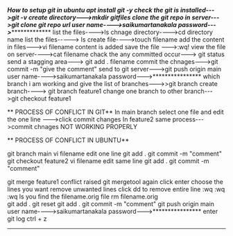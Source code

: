 ***How to setup git in ubuntu
apt install git -y
check the git is installed--->git -v
create directory--->mkdir gitfiles
clone the git repo in server--->git clone git repo url
user name---->saikumartanakala
password--->****************
list the files---->ls
chnage directory---->cd directory name
list the files-----> ls
create file---->touch filename
add the content in files--->vi filename 
content is added 
save the file --->:wq!
view the file on server---->cat filename
chack the any committed occur---> git status
send a stagging area---> git add . filename
commit the chnages--->git commit -m "give the comment"
send to git server--->git push origin main
user name---->saikumartanakala
password--->****************
which branch i am working and give the list of branches--->>git branch
create branch----> git branch feature1
change one branch to other branch--->git checkout feature1

** PROCESS OF CONFLICT IN GIT**
In main branch select one file and edit the one line --->click commit changes
In feature2 same process--->commit chnages
NOT WORKING PROPERLY


** PROCESS OF CONFLICT IN UBUNTU**

git branch
main
vi filename
edit one line
git add .
git commit -m "comment"
git checkout feature2
vi filename
edit same line
git add .
git commit -m "comment"

git merge feature1
conflict raised
git mergetool
again click enter
choose the lines you want
remove unwanted lines click dd to remove entire line
:wq
:wq
:wq
ls
you find the filename.orig file
rm filename.orig  
git add .
git reset
git add .
git commit -m "comment"
git push origin main
user name---->saikumartanakala
password--->****************
enter
git log
ctrl + z
***
